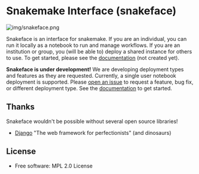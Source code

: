 # Snakemake Interface (snakeface)

![img/snakeface.png](img/snakeface.png)

Snakeface is an interface for snakemake. If you are an individual, you can run
it locally as a notebook to run and manage workflows. If you are an institution or group,
you (will be able to) deploy a shared instance for others to use. To get started, please see
the [documentation](https://snakemake.github.io/snakeface) (not created yet).

**Snakeface is under development!** We are developing deployment types and features
as they are requested. Currently, a single user notebook deployment is supported.
Please [open an issue](https://github.com/snakemake/snakeface/issues) to request a feature, bug fix, or different deployment type.
See the [documentation](https://snakemake.github.io/snakeface/) to get started.

## Thanks

Snakeface wouldn't be possible without several open source libraries!

 - [Django](https://github.com/django/django) "The web framework for perfectionists" (and dinosaurs) 

## License

 * Free software: MPL 2.0 License


